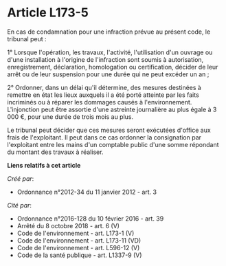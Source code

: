 # Article L173-5

En cas de condamnation pour une infraction prévue au présent code, le tribunal peut : 

1° Lorsque l'opération, les travaux, l'activité, l'utilisation d'un ouvrage ou d'une installation à l'origine de l'infraction
sont soumis à autorisation, enregistrement, déclaration, homologation ou certification, décider de leur arrêt ou de leur
suspension pour une durée qui ne peut excéder un an ; 

2° Ordonner, dans un délai qu'il détermine, des mesures destinées à remettre en état les lieux auxquels il a été porté
atteinte par les faits incriminés ou à réparer les dommages causés à l'environnement. L'injonction peut être assortie d'une
astreinte journalière au plus égale à 3 000 €, pour une durée de trois mois au plus. 

Le tribunal peut décider que ces mesures seront exécutées d'office aux frais de l'exploitant. Il peut dans ce cas ordonner la
consignation par l'exploitant entre les mains d'un comptable public d'une somme répondant du montant des travaux à réaliser.

**Liens relatifs à cet article**

_Créé par_:

  - Ordonnance n°2012-34 du 11 janvier 2012 - art. 3

_Cité par_:

  - Ordonnance n°2016-128 du 10 février 2016 - art. 39
  - Arrêté du 8 octobre 2018 - art. 6 (V)
  - Code de l'environnement - art. L173-1 (V)
  - Code de l'environnement - art. L173-11 (VD)
  - Code de l'environnement - art. L596-12 (V)
  - Code de la santé publique - art. L1337-9 (V)
